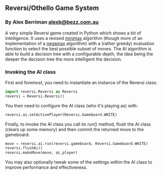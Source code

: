 ## Reversi/Othello Game System
### By Alex Berriman <alexb@bezz.com.au>

A very simple Reversi game created in Python which shows a bit of intelligence. It uses a revised [minimax](http://en.wikipedia.org/wiki/Minimax) algorithm (though more of an implementation of a [negamax](http://en.wikipedia.org/wiki/Negamax) algorithm) with a (rather greedy) evaluation function to select the best possible subset of moves. The AI algorithm is able to build a decision tree with a configurable depth, the idea being the deeper the decision tree the more intelligent the decision.

### Invoking the AI class
First and foremost, you need to instantiate an instance of the Reversi class:

```python
import reversi.Reversi as Reversi
reversi = Reversi.Reversi()
```

You then need to configure the AI class (who it's playing as) with:

```python
reversi.ai.setActivePlayer(Reversi.Gameboard.WHITE)
```

Finally, to invoke the AI class you call its run() method, flush the AI class (clears up some memory) and then commit the returned move to the gameboard:

```python
move = reversi.ai.run(reversi.gameboard, Reversi.Gameboard.WHITE)
reversi.flushAi()
reversi.makeMove(move, ai_player)
```

You may also optionally tweak some of the settings within the AI class to improve performance and effectiveness.
